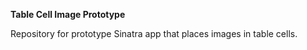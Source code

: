 **Table Cell Image Prototype**

Repository for prototype Sinatra app that places images in table cells.
